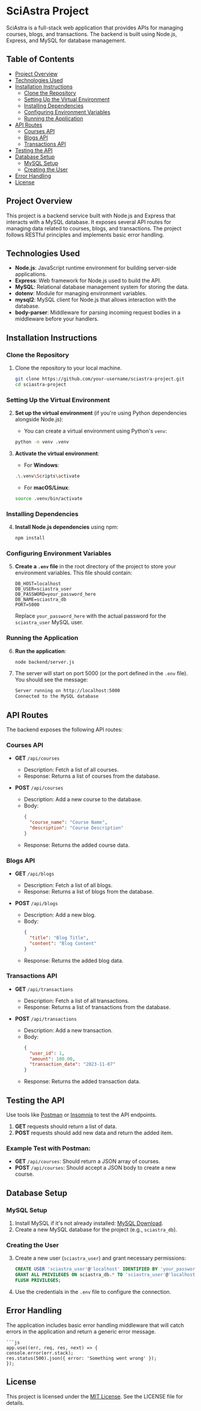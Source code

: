 # SciAstra Project

SciAstra is a full-stack web application that provides APIs for managing courses, blogs, and transactions. The backend is built using Node.js, Express, and MySQL for database management.

## Table of Contents
- [Project Overview](#project-overview)
- [Technologies Used](#technologies-used)
- [Installation Instructions](#installation-instructions)
  - [Clone the Repository](#clone-the-repository)
  - [Setting Up the Virtual Environment](#setting-up-the-virtual-environment)
  - [Installing Dependencies](#installing-dependencies)
  - [Configuring Environment Variables](#configuring-environment-variables)
  - [Running the Application](#running-the-application)
- [API Routes](#api-routes)
  - [Courses API](#courses-api)
  - [Blogs API](#blogs-api)
  - [Transactions API](#transactions-api)
- [Testing the API](#testing-the-api)
- [Database Setup](#database-setup)
  - [MySQL Setup](#mysql-setup)
  - [Creating the User](#creating-the-user)
- [Error Handling](#error-handling)
- [License](#license)

## Project Overview

This project is a backend service built with Node.js and Express that interacts with a MySQL database. It exposes several API routes for managing data related to courses, blogs, and transactions. The project follows RESTful principles and implements basic error handling.

## Technologies Used

- **Node.js**: JavaScript runtime environment for building server-side applications.
- **Express**: Web framework for Node.js used to build the API.
- **MySQL**: Relational database management system for storing the data.
- **dotenv**: Module for managing environment variables.
- **mysql2**: MySQL client for Node.js that allows interaction with the database.
- **body-parser**: Middleware for parsing incoming request bodies in a middleware before your handlers.

## Installation Instructions

### Clone the Repository

1. Clone the repository to your local machine.

    ```bash
    git clone https://github.com/your-username/sciastra-project.git
    cd sciastra-project
    ```

### Setting Up the Virtual Environment

2. **Set up the virtual environment** (if you're using Python dependencies alongside Node.js):
    - You can create a virtual environment using Python's `venv`:

    ```bash
    python -m venv .venv
    ```

3. **Activate the virtual environment**:
    - For **Windows**:
    ```bash
    .\.venv\Scripts\activate
    ```
    - For **macOS/Linux**:
    ```bash
    source .venv/bin/activate
    ```

### Installing Dependencies

4. **Install Node.js dependencies** using npm:
    ```bash
    npm install
    ```

### Configuring Environment Variables

5. **Create a `.env` file** in the root directory of the project to store your environment variables. This file should contain:

    ```dotenv
    DB_HOST=localhost
    DB_USER=sciastra_user
    DB_PASSWORD=your_password_here
    DB_NAME=sciastra_db
    PORT=5000
    ```

    Replace `your_password_here` with the actual password for the `sciastra_user` MySQL user.

### Running the Application

6. **Run the application**:
    ```bash
    node backend/server.js
    ```

7. The server will start on port 5000 (or the port defined in the `.env` file). You should see the message:
    ```bash
    Server running on http://localhost:5000
    Connected to the MySQL database
    ```

## API Routes

The backend exposes the following API routes:

### Courses API

- **GET** `/api/courses`  
  - Description: Fetch a list of all courses.
  - Response: Returns a list of courses from the database.
  
- **POST** `/api/courses`  
  - Description: Add a new course to the database.
  - Body:  
    ```json
    {
      "course_name": "Course Name",
      "description": "Course Description"
    }
    ```
  - Response: Returns the added course data.

### Blogs API

- **GET** `/api/blogs`  
  - Description: Fetch a list of all blogs.
  - Response: Returns a list of blogs from the database.

- **POST** `/api/blogs`  
  - Description: Add a new blog.
  - Body:  
    ```json
    {
      "title": "Blog Title",
      "content": "Blog Content"
    }
    ```
  - Response: Returns the added blog data.

### Transactions API

- **GET** `/api/transactions`  
  - Description: Fetch a list of all transactions.
  - Response: Returns a list of transactions from the database.

- **POST** `/api/transactions`  
  - Description: Add a new transaction.
  - Body:  
    ```json
    {
      "user_id": 1,
      "amount": 100.00,
      "transaction_date": "2023-11-07"
    }
    ```
  - Response: Returns the added transaction data.

## Testing the API

Use tools like [Postman](https://www.postman.com/) or [Insomnia](https://insomnia.rest/) to test the API endpoints.

1. **GET** requests should return a list of data.
2. **POST** requests should add new data and return the added item.

### Example Test with Postman:
- **GET** `/api/courses`: Should return a JSON array of courses.
- **POST** `/api/courses`: Should accept a JSON body to create a new course.

## Database Setup

### MySQL Setup

1. Install MySQL if it's not already installed: [MySQL Download](https://dev.mysql.com/downloads/installer/).
2. Create a new MySQL database for the project (e.g., `sciastra_db`).

### Creating the User

3. Create a new user (`sciastra_user`) and grant necessary permissions:
    ```sql
    CREATE USER 'sciastra_user'@'localhost' IDENTIFIED BY 'your_password_here';
    GRANT ALL PRIVILEGES ON sciastra_db.* TO 'sciastra_user'@'localhost';
    FLUSH PRIVILEGES;
    ```

4. Use the credentials in the `.env` file to configure the connection.

## Error Handling

The application includes basic error handling middleware that will catch errors in the application and return a generic error message.

    ```js
    app.use((err, req, res, next) => {
    console.error(err.stack);
    res.status(500).json({ error: 'Something went wrong' });
    });


## License

This project is licensed under the [MIT License](LICENSE). See the LICENSE file for details.